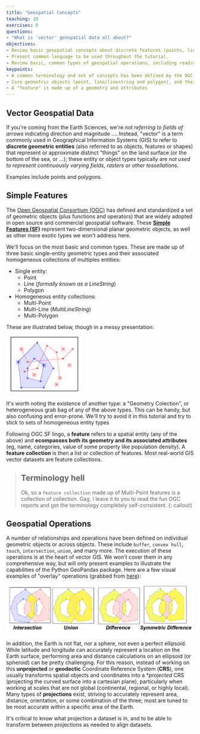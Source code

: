 ```yaml
---
title: "Geospatial Concepts"
teaching: 10
exercises: 0
questions:
- "What is 'vector' geospatial data all about?"
objectives:
- Review basic geospatial concepts about discrete features (points, lines, polygons)
- Present common language to be used throughout the tutorial.
- Review basic, common types of geospatial operations, including read/write, reprojection, spatial operators
keypoints:
- A common terminology and set of concepts has been defined by the OGC Simple Feature Access, and is widely used across open source geospatial libraries
- Core geometric objects (point, line/linestring and polygon), and their multi-part collections (multi-point, multi-line, multi-polygon)
- A "feature" is made up of a geometry and attributes
---
```



## Vector Geospatial Data

If you're coming from the Earth Sciences, we're *not referring to fields of arrows* indicating direction and magnitude .... Instead, "vector" is a term commonly used in Geographical Information Systems (GIS) to refer to **discrete geometric entities** (also referred to as objects, features or shapes) that represent or approximate distinct "things" on the land surface (or the bottom of the sea, or ...); these entity or object types typically are *not used to represent continuously varying fields, rasters or other tessellations*.

Examples include points and polygons.


## Simple Features

The [Open Geospatial Consortium (OGC)](http://www.opengeospatial.org) has defined and standardized a set of geometric objects (plus functions and operators) that are widely adopted in open source and commercial geospatial software. These [**Simple Features (SF)**](https://en.wikipedia.org/wiki/Simple_Features) represent two-dimensional planar geometric objects, as well as other more exotic types we won't address here.

We'll focus on the most basic and common types. These are made up of three basic single-entity geometric types and their associated homogeneous collections of multiples entities:

* Single entity:
  * Point
  * Line (*formally known as a LineString*)
  * Polygon
* Homogeneous entity collections:
  * Multi-Point
  * Multi-Line (*MultiLineString*)
  * Multi-Polygon

These are illustrated below, though in a messy presentation:

![png](../fig/02/JTS_entity_types.png)

It's worth noting the existence of another type: a "Geometry Colection", or heterogeneous grab bag of any of the above types. This can be handy, but also confusing and error-prone. We'll try to avoid it in this tutorial and try to stick to sets of homogeneous entity types

Following OGC SF lingo, a **feature** refers to a spatial entity (any of the above) and **ecompasses both its geometry and its associated attributes** (eg, name, categories, value of some property like population density). A **feature collection** is then a list or collection of features. Most real-world GIS vector datasets are feature collections.

> ## Terminology hell
> Ok, so a `feature collection` made up of Multi-Point features is a collection of collection. Gag. I leave it to you to read the fun OGC reports and get the terminology completely self-consistent.
{: callout}


## Geospatial Operations

A number of relationships and operations have been defined on individual geometric objects or across objects. These include `buffer`, `convex hull`, `touch`, `intersection`, `union`, and many more. The execution of these operations is at the heart of vector GIS. We won't cover them in any comprehensive way, but will only present examples to illustrate the capabilities of the Python GeoPandas package. Here are a few visual examples of "overlay" operations (grabbed from [here](http://tsusiatsoftware.net/jts/files/JTS_Library_for_Geometry_2011.pdf)):

![png](../fig/02/JTS_overlay_illustrations.png)

In addition, the Earth is not flat, nor a sphere, not even a perfect ellipsoid. While latitude and longitude can accurately represent a location on the Earth surface, performing area and distance calculations on an ellipsoid (or spheroid) can be pretty challenging. For this reason, instead of working on this **unprojected** or **geodectic** Coordinate Reference System (**CRS**), one usually transforms spatial objects and coordinates into a **projected* CRS (projecting the curved surface into a cartesian plane), particularly when working at scales that are not global (continental, regional, or highly local). Many types of **projections** exist, striving to accurately represent area, distance, orientation, or some combination of the three; most are tuned to be most accurate within a specific area of the Earth.

It's critical to know what projection a dataset is in, and to be able to transform between projections as needed to align datasets.

